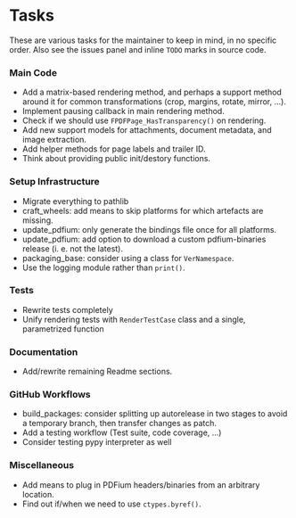 <!-- SPDX-FileCopyrightText: 2022 geisserml <geisserml@gmail.com> -->
<!-- SPDX-License-Identifier: CC-BY-4.0 -->

# Tasks

These are various tasks for the maintainer to keep in mind, in no specific order.
Also see the issues panel and inline `TODO` marks in source code.

### Main Code
* Add a matrix-based rendering method, and perhaps a support method around it for common transformations (crop, margins, rotate, mirror, ...).
* Implement pausing callback in main rendering method.
* Check if we should use `FPDFPage_HasTransparency()` on rendering.
* Add new support models for attachments, document metadata, and image extraction.
* Add helper methods for page labels and trailer ID.
* Think about providing public init/destory functions.

### Setup Infrastructure
* Migrate everything to pathlib
* craft_wheels: add means to skip platforms for which artefacts are missing.
* update_pdfium: only generate the bindings file once for all platforms.
* update_pdfium: add option to download a custom pdfium-binaries release (i. e. not the latest).
* packaging_base: consider using a class for `VerNamespace`.
* Use the logging module rather than `print()`.

### Tests
* Rewrite tests completely
* Unify rendering tests with `RenderTestCase` class and a single, parametrized function

### Documentation
* Add/rewrite remaining Readme sections.

### GitHub Workflows
* build_packages: consider splitting up autorelease in two stages to avoid a temporary branch, then transfer changes as patch.
* Add a testing workflow (Test suite, code coverage, ...)
* Consider testing pypy interpreter as well

### Miscellaneous
* Add means to plug in PDFium headers/binaries from an arbitrary location.
* Find out if/when we need to use `ctypes.byref()`.
